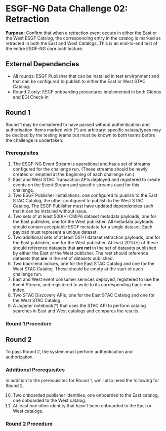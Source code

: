 # ESGF-NG Data Challenge 02: Retraction

**Purpose:** Confirm that when a retraction event occurs in either the East or the West ESGF Catalog, the corresponding entry in the catalog is marked as retracted in both the East and West Catalogs. This is an end-to-end test of the entire ESGF-NG core architecture.

## External Dependencies

* All rounds: ESGF Publisher that can be installed in test environment and that can be configured to publish to either the East or West STAC Catalog.
* Round 2 only: ESGF onboarding procedures implemented in both Globus and EGI Check-in 

## Round 1

Round 1 may be considered to have passed without authentication and authorisation. Items marked with (*) are arbitrary: specific values/types may be decided by the testing teams but must be known to both teams before the challenge is undertaken.

### Prerequisites

1. The ESGF-NG Event Stream is operational and has a set of streams configured for the challenge run. (These streams should be newly created or emptied at the beginning of each challenge run.)
2. East and West STAC Transaction APIs deployed and registered to create events on the Event Stream and specific streams used for this challenge.
3. Two ESGF Publisher installations: one configured to publish to the East STAC Catalog, the other configured to publish to the West STAC Catalog. The ESGF Publisher must have updated dependencies such that it can be installed without issue.
4. Two sets of at least 500(*) CMIP6 dataset metadata payloads, one for the East publisher, one for the West publisher. All metadata payloads should contain acceptable ESGF metadata for a single dataset. Each payload must represent a unique dataset.
5. Two additional sets of at least 50(\*) dataset retraction payloads, one for the East publisher, one for the West publisher. At least 20%(\*) of these should reference datasets that **are not** in the set of datasets published by either the East or the West publisher. The rest should reference datasets that **are** in the set of datasets published.
6. Two back-end indices, one for the East STAC Catalog and one for the West STAC Catalog. These should be empty at the start of each challenge run.
7. East and West event consumer services deployed, registered to use the Event Stream, and registered to write to its corresponding back-end index.
8. Two STAC Discovery APIs, one for the East STAC Catalog and one for the West STAC Catalog.
9. A Jupyter notebook(*) that uses the STAC API to perform catalog searches in East and West catalogs and compares the results.

### Round 1 Procedure

## Round 2

To pass Round 2, the system must perform authentication and authorization.

### Additional Prerequisites

In addition to the prerequisites for Round 1, we'll also need the following for Round 2.

10. Two onboarded publisher identities, one onboarded to the East catalog, one onboarded to the West catalog.
11. At least one other identity that hasn't been onboarded to the East or West catalogs.

### Round 2 Procedure
